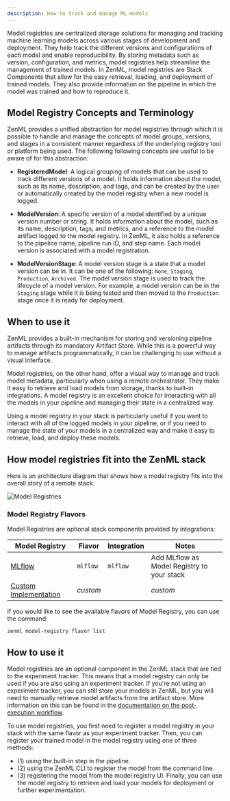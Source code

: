 ```yaml
---
description: How to track and manage ML models
---
```


Model registries are centralized storage solutions for managing and tracking
machine learning models across various stages of development and deployment.
They help track the different versions and configurations of each model and
enable reproducibility. By storing metadata such as version, configuration, and
metrics, model registries help streamline the management of trained models. In
ZenML, model registries are Stack Components that allow for the easy retrieval,
loading, and deployment of trained models. They also provide information on the
pipeline in which the model was trained and how to reproduce it.

## Model Registry Concepts and Terminology

ZenML provides a unified abstraction for model registries through which 
it is possible to handle and manage the concepts of model groups, versions, 
and stages in a consistent manner regardless of the underlying registry tool or
platform being used. The following following concepts are useful to be aware of
for this abstraction:

* **RegisteredModel**: A logical grouping of models that can be used to track
    different versions of a model. It holds information about the model, such
    as its name, description, and tags, and can be created by the user or
    automatically created by the model registry when a new model is logged.

* **ModelVersion**: A specific version of a model identified by a unique version
    number or string. It holds information about the model, such as its name,
    description, tags, and metrics, and a reference to the model artifact logged
    to the model registry. In ZenML, it also holds a reference to the pipeline
    name, pipeline run ID, and step name. Each model version is associated with
    a model registration.

* **ModelVersionStage**: A model version stage is a state that a model version
    can be in. It can be one of the following: `None`, `Staging`, `Production`,
    `Archived`. The model version stage is used to track the
    lifecycle of a model version. For example, a model version can be in the
    `Staging` stage while it is being tested and then moved to the `Production`
    stage once it is ready for deployment.

## When to use it

ZenML provides a built-in mechanism for storing and versioning pipeline artifacts
through its mandatory Artifact Store. While this is a powerful way to manage
artifacts programmatically, it can be challenging to use without a visual
interface.

Model registries, on the other hand, offer a visual way to manage and track
model metadata, particularly when using a remote orchestrator. They make it
easy to retrieve and load models from storage, thanks to built-in integrations.
A model registry is an excellent choice for interacting with all the models in
your pipeline and managing their state in a centralized way.

Using a model registry in your stack is particularly useful if you want to
interact with all of the logged models in your pipeline, or if you need to
manage the state of your models in a centralized way and make it easy to
retrieve, load, and deploy these models.

## How model registries fit into the ZenML stack

Here is an architecture diagram that shows how a model registry fits into the 
overall story of a remote stack.

![Model Registries](../../assets/diagrams/Remote_with_model_registry.png)

### Model Registry Flavors

Model Registries are optional stack components provided by integrations:

| Model Registry                       | Flavor   | Integration   | Notes                                                                                           |
|--------------------------------------|----------|---------------|-------------------------------------------------------------------------------------------------|
| [MLflow](./mlflow.md)                | `mlflow` | `mlflow`      | Add MLflow as Model Registry to your stack                                                      | 
| [Custom Implementation](./custom.md) | _custom_ |               | _custom_                                                                                        | Extend the Model Registry abstraction and provide your own implementation |

If you would like to see the available flavors of Model Registry, you can 
use the command:

```shell
zenml model-registry flavor list
```

## How to use it

Model registries are an optional component in the ZenML stack that are tied to
the experiment tracker. This means that a model registry can only be used if you
are also using an experiment tracker. If you're not using an experiment tracker,
you can still store your models in ZenML, but you will need to manually retrieve
model artifacts from the artifact store. More information on this can be found
in the [documentation on the post-execution workflow](../../starter-guide/pipelines/fetching-pipelines.md).

To use model registries, you first need to register a model registry in your
stack with the same flavor as your experiment tracker. Then, you can register
your trained model in the model registry using one of three methods:
* (1) using the built-in step in the pipeline.
* (2) using the ZenML CLI to register the model from the command line.
* (3) registering the model from the model registry UI. 
Finally, you can use the model registry to retrieve and load your models for
deployment or further experimentation.